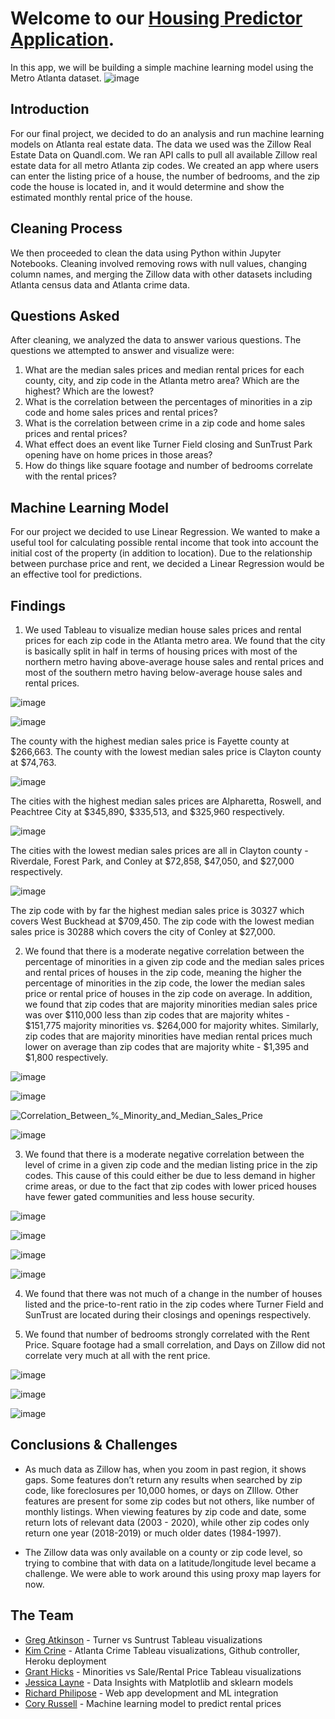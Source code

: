 # Welcome to our [Housing Predictor Application](https://atlanta-housing.herokuapp.com/).

In this app, we will be building a simple machine learning model using the Metro Atlanta dataset.
![image](https://user-images.githubusercontent.com/70181086/110031592-1bd22f00-7d05-11eb-92f8-0b218aafdb02.png)

## Introduction

For our final project, we decided to do an analysis and run machine learning models on Atlanta real estate data. The data we used was the Zillow Real Estate Data on Quandl.com. We ran API calls to pull all available Zillow real estate data for all metro Atlanta zip codes. We created an app where users can enter the listing price of a house, the number of bedrooms, and the zip code the house is located in, and it would determine and show the estimated monthly rental price of the house.

## Cleaning Process

We then proceeded to clean the data using Python within Jupyter Notebooks. Cleaning involved removing rows with null values, changing column names, and merging the Zillow data with other datasets including Atlanta census data and Atlanta crime data.

## Questions Asked 

After cleaning, we analyzed the data to answer various questions. The questions we attempted to answer and visualize were:

1) What are the median sales prices and median rental prices for each county, city, and zip code in the Atlanta metro area? Which are the highest? Which are the lowest?
2) What is the correlation between the percentages of minorities in a zip code and home sales prices and rental prices?
3) What is the correlation between crime in a zip code and home sales prices and rental prices?
4) What effect does an event like Turner Field closing and SunTrust Park opening have on home prices in those areas?
5) How do things like square footage and number of bedrooms correlate with the rental prices?

## Machine Learning Model

For our project we decided to use Linear Regression. We wanted to make a useful tool for calculating possible rental income that took into account the initial cost of the property (in addition to location). Due to the relationship between purchase price and rent, we decided a Linear Regression would be an effective tool for predictions.

## Findings

1) We used Tableau to visualize median house sales prices and rental prices for each zip code in the Atlanta metro area. We found that the city is basically split in half in terms of housing prices with most of the northern metro having above-average house sales and rental prices and most of the southern metro having below-average house sales and rental prices. 

![image](https://user-images.githubusercontent.com/70181086/110032222-e37f2080-7d05-11eb-878f-c301b0ca51a3.png)

![image](https://user-images.githubusercontent.com/70181086/110032307-fd206800-7d05-11eb-9da3-d530c0dbb08f.png)

The county with the highest median sales price is Fayette county at $266,663. The county with the lowest median sales price is Clayton county at $74,763. 

![image](https://user-images.githubusercontent.com/70181086/110032463-2a6d1600-7d06-11eb-891d-bf1899c545e5.png)


The cities with the highest median sales prices are Alpharetta, Roswell, and Peachtree City at $345,890, $335,513, and $325,960 respectively. 

![image](https://user-images.githubusercontent.com/70181086/110032537-3f49a980-7d06-11eb-93d0-eea76950c028.png)


The cities with the lowest median sales prices are all in Clayton county - Riverdale, Forest Park, and Conley at $72,858, $47,050, and $27,000 respectively. 

![image](https://user-images.githubusercontent.com/70181086/110032614-55f00080-7d06-11eb-860d-59323281d783.png)


The zip code with by far the highest median sales price is 30327 which covers West Buckhead at $709,450. The zip code with the lowest median sales price is 30288 which covers the city of Conley at $27,000.

2) We found that there is a moderate negative correlation between the percentage of minorities in a given zip code and the median sales prices and rental prices of houses in the zip code, meaning the higher the percentage of minorities in the zip code, the lower the median sales price or rental price of houses in the zip code on average. In addition, we found that zip codes that are majority minorities median sales price was over $110,000 less than zip codes that are majority whites - $151,775 majority minorities vs. $264,000 for majority whites. Similarly, zip codes that are majority minorities have median rental prices much lower on average than zip codes that are majority white - $1,395 and $1,800 respectively.

![image](https://user-images.githubusercontent.com/70181086/110032748-833cae80-7d06-11eb-9fc3-34d7e317caf1.png)

![image](https://user-images.githubusercontent.com/70181086/110032769-8899f900-7d06-11eb-84b4-2b766606045d.png)

![Correlation_Between_%_Minority_and_Median_Sales_Price](https://user-images.githubusercontent.com/70181086/110036393-edefe900-7d0a-11eb-83bb-9ad0cde6a34b.png)


![image](https://user-images.githubusercontent.com/70181086/110033263-2d1c3b00-7d07-11eb-8349-20b01653b865.png)

3) We found that there is a moderate negative correlation between the level of crime in a given zip code and the median listing price in the zip codes. This cause of this could either be due to less demand in higher crime areas, or due to the fact that zip codes with lower priced houses have fewer gated communities and less house security. 

![image](https://user-images.githubusercontent.com/70181086/110034987-1676e380-7d09-11eb-9ce4-6765cb869610.png)

![image](https://user-images.githubusercontent.com/70181086/110035033-255d9600-7d09-11eb-8d78-409cdc850469.png)

![image](https://user-images.githubusercontent.com/70181086/110038449-c3ebf600-7d0d-11eb-9b87-630eb577eb93.png)

![image](https://user-images.githubusercontent.com/70181086/110038483-ccdcc780-7d0d-11eb-9ed6-75a3b5276b46.png)


4) We found that there was not much of a change in the number of houses listed and the price-to-rent ratio in the zip codes where Turner Field and SunTrust are located during their closings and openings respectively.



5) We found that number of bedrooms strongly correlated with the Rent Price. Square footage had a small correlation, and Days on Zillow did not correlate very much at all with the rent price.

![image](https://user-images.githubusercontent.com/70181086/110033328-40c7a180-7d07-11eb-9519-fa8e1fafb78b.png)

![image](https://user-images.githubusercontent.com/70181086/110033384-4fae5400-7d07-11eb-9f57-d5f977f3dddc.png)

![image](https://user-images.githubusercontent.com/70181086/110033411-576df880-7d07-11eb-91d4-1e47e19623a0.png)


## Conclusions & Challenges

* As much data as Zillow has, when you zoom in past region, it shows gaps. Some features don’t return any results when searched by zip code, like foreclosures per 10,000 homes, or days on ZIllow. Other features are present for some zip codes but not others, like number of monthly listings. When viewing features by zip code and date, some return lots of relevant data (2003 - 2020), while other zip codes only return one year (2018-2019) or much older dates (1984-1997).

* The Zillow data was only available on a county or zip code level, so trying to combine that with data on a latitude/longitude level became a challenge. We were able to work around this using proxy map layers for now.

## The Team
* [Greg Atkinson](https://www.linkedin.com/in/atkingn67/) - Turner vs Suntrust Tableau visualizations
* [Kim Crine](https://www.linkedin.com/in/kim-crine-2701a386/) - Atlanta Crime Tableau visualizations, Github controller, Heroku deployment
* [Grant Hicks](https://www.linkedin.com/in/grant-hicks-58807383/) - Minorities vs Sale/Rental Price Tableau visualizations
* [Jessica Layne](https://www.linkedin.com/in/jessica-layne/) - Data Insights with Matplotlib and sklearn models
* [Richard Philipose](https://www.linkedin.com/in/richard-phillips-b48716ba/) - Web app development and ML integration
* [Cory Russell](https://www.linkedin.com/in/cory-a-russell-9503481b5/) - Machine learning model to predict rental prices
